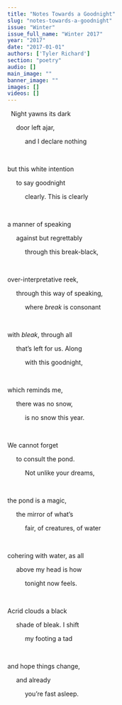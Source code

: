 ```yaml
---
title: "Notes Towards a Goodnight"
slug: "notes-towards-a-goodnight"
issue: "Winter"
issue_full_name: "Winter 2017"
year: "2017"
date: "2017-01-01"
authors: ['Tyler Richard']
section: "poetry"
audio: []
main_image: ""
banner_image: ""
images: []
videos: []
---
```

  Night yawns its dark

      door left ajar,

           and I declare nothing

  

 but this white intention

      to say goodnight

           clearly. This is clearly

  

 a manner of speaking 

      against but regrettably

           through this break-black,

  

 over-interpretative reek, 

      through this way of speaking,

           where *break* is consonant

  

 with *bleak*, through all 

      that’s left for us. Along

           with this goodnight,

  

 which reminds me, 

      there was no snow,

           is no snow this year.

  

 We cannot forget 

      to consult the pond.

           Not unlike your dreams,

  

 the pond is a magic, 

      the mirror of what’s

           fair, of creatures, of water

  

 cohering with water, as all

      above my head is how

           tonight now feels.

  

 Acrid clouds a black 

      shade of bleak. I shift

           my footing a tad

  

 and hope things change,

      and already

           you’re fast asleep. 

